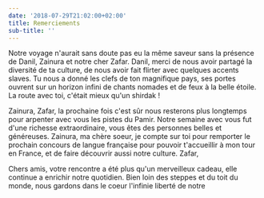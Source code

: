 ```yaml
---
date: '2018-07-29T21:02:00+02:00'
title: Remerciements
sub-title: ''
---
```

Notre voyage n'aurait sans doute pas eu la même saveur sans la présence de Danil, Zainura et notre cher Zafar.
Danil, merci de nous avoir partagé la diversité de ta culture, de nous avoir fait flirter avec quelques accents slaves. Tu nous a donné les clefs de ton magnifique pays, ses portes ouvrent sur un horizon infini de chants nomades et de feux à la belle étoile. La route avec toi, c'était mieux qu'un shirdak !

Zainura, Zafar, la prochaine fois c'est sûr nous resterons plus longtemps pour arpenter avec vous les pistes du Pamir. Notre semaine avec vous fut d'une richesse extraordinaire, vous êtes des personnes belles et généreuses. 
Zainura, ma chère soeur, je compte sur toi pour remporter le prochain concours de langue française pour pouvoir t'accueillir à mon tour en France, et de faire découvrir aussi notre culture.
Zafar, 

Chers amis, votre rencontre a été plus qu'un merveilleux cadeau, elle continue a enrichir notre quotidien. Bien loin des steppes et du toit du monde, nous gardons dans le coeur l'infinie liberté de notre 
